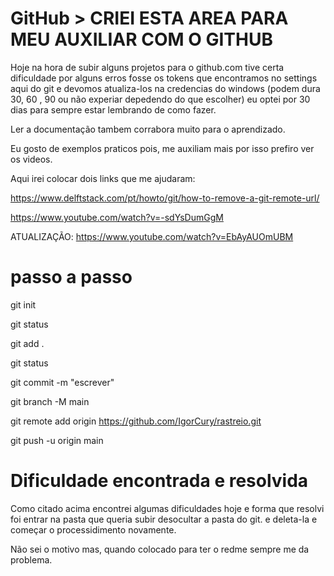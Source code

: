 # GitHub > CRIEI ESTA AREA PARA MEU AUXILIAR COM O GITHUB

Hoje na hora de subir alguns projetos para o github.com tive certa dificuldade por alguns erros fosse os tokens que encontramos no settings aqui do git e devomos atualiza-los na credencias do windows (podem dura 30, 60 , 90 ou não experiar depedendo do que escolher) eu optei por 30 dias para sempre estar lembrando de como 
fazer.

Ler a documentação tambem corrabora muito para o aprendizado.

Eu gosto de exemplos praticos pois, me auxiliam mais por isso prefiro ver os videos.  


Aqui irei colocar dois links que me ajudaram: 

https://www.delftstack.com/pt/howto/git/how-to-remove-a-git-remote-url/

https://www.youtube.com/watch?v=-sdYsDumGgM

ATUALIZAÇÃO:
https://www.youtube.com/watch?v=EbAyAUOmUBM


# passo a passo
git init

git status 

git add .

git status

git commit -m "escrever"

git branch -M main

git remote add origin https://github.com/IgorCury/rastreio.git

git push -u origin main

# Dificuldade encontrada e resolvida

Como citado acima encontrei algumas dificuldades hoje e forma que resolvi foi entrar na pasta que queria subir desocultar a pasta do git. e deleta-la e começar o processidimento novamente.

Não sei o motivo mas, quando colocado para ter o redme sempre me da problema.


